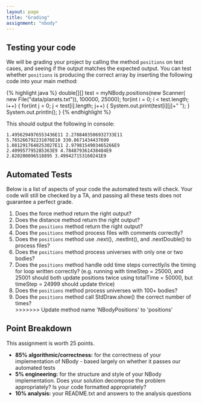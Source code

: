 ```yaml
---
layout: page
title: "Grading"
assignment: "nbody"
---
```


## Testing your code
We will be grading your project by calling the method `positions` on test cases, and seeing if the output matches the expected output. You can test whether <code>positions</code> is producing the correct array by inserting the following code into your main method:

{% highlight java %}
  double[][] test = myNBody.positions(new Scanner(
        new File("data/planets.txt")), 100000, 25000);
  for(int i = 0; i < test.length; i++) {
    for(int j = 0; j < test[i].length; j++) {
      System.out.print(test[i][j]+" ");
    }
    System.out.println();
  }
{% endhighlight %}

This should output the following in console:

```
1.4956294976553436E11 2.2788403506932733E11 
5.765266792231076E10 330.8671434437699 
1.0812917648253027E11 2.9798154903465266E9 
2.409957795285363E9 4.784879361438484E9 
2.820200096518895 3.499427153160241E9 
```

## Automated Tests
Below is a list of aspects of your code the automated tests will check. Your code will still be checked by a TA, and passing all these tests does not guarantee a perfect grade. 

<ol>
<li>Does the force method return the right output?</li>
<li>Does the distance method return the right output?</li>

<li>Does the <code>positions</code> method return the right output?</li>
<li>Does the <code>positions</code> method process files with comments correctly?</li>
<li>Does the <code>positions</code> method use .next(), .nextInt(), and .nextDouble() to process files?</li>
<li>Does the <code>positions</code> method process universes with only one or two bodies?</li>
<li>Does the <code>positions</code> method handle odd time steps correctly/is the timing for loop written correctly? (e.g. running with timeStep = 25000, and 25001 should both update positions twice using totalTime = 50000, but timeStep = 24999 should update thrice)</li>
<li>Does the <code>positions</code> method process universes with 100+ bodies?</li>
<li>Does the <code>positions</code> method call StdDraw.show() the correct number of times?</li>
>>>>>>> Update method name 'NBodyPositions' to 'positions'
</ol>

## Point Breakdown

This assignment is worth 25 points. 
<ul>
<li>	<strong>85% algorithmic/correctness:</strong> for the correctness of your implementation of NBody - based largely on whether it passes our automated tests</li>
<li>	<strong>5% engineering:</strong> for the structure and style of your NBody implementation. Does your solution decompose the problem appropriately? Is your code formatted appropriately?</li> 
<li> <strong>10% analysis:</strong> your README.txt and answers to the analysis questions</li>
</ul>
